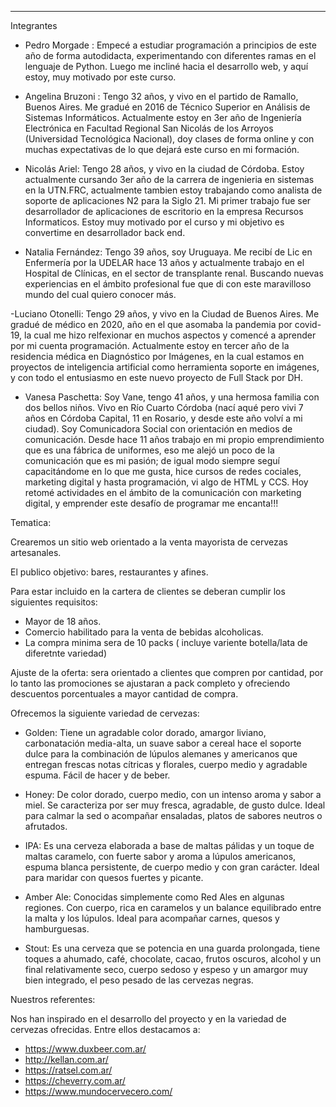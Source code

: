 -----------
Integrantes


- Pedro Morgade : Empecé a estudiar programación a principios de este año de forma autodidacta, experimentando con diferentes ramas en el lenguaje de Python. Luego me incliné hacia el desarrollo web, y aquí estoy, muy motivado por este curso.

- Angelina Bruzoni : Tengo 32 años, y vivo en el partido de Ramallo, Buenos Aires. Me gradué en 2016 de Técnico Superior en Análisis de Sistemas Informáticos. Actualmente estoy en 3er año de Ingeniería Electrónica en  Facultad Regional San Nicolás de los Arroyos (Universidad Tecnológica Nacional), doy clases de forma online y con muchas expectativas de lo que dejará este curso en mi formación.

- Nicolás Ariel: Tengo 28 años, y vivo en la ciudad de Córdoba. Estoy actualmente cursando 3er año de la carrera de ingenieria en sistemas en la UTN.FRC, actualmente tambien estoy trabajando como analista de soporte de aplicaciones N2 para la Siglo 21. Mi primer trabajo fue ser desarrollador de aplicaciones de escritorio en la empresa Recursos Informaticos. Estoy muy motivado por el curso y mi objetivo es convertime en desarrollador back end. 

- Natalia Fernández: Tengo 39 años, soy Uruguaya. Me recibí de Lic en Enfermería por la UDELAR hace 13 años y actualmente trabajo en el Hospital de Clínicas, en el sector de transplante renal. Buscando nuevas experiencias en el ámbito profesional fue que di con este maravilloso mundo del cual quiero conocer más.

-Luciano Otonelli: Tengo 29 años, y vivo en la Ciudad de Buenos Aires. Me gradué de médico en 2020, año en el que asomaba la pandemia por covid-19, la cual me hizo relfexionar en muchos aspectos y comencé a aprender por mi cuenta programación. Actualmente estoy en tercer año de la residencia médica en Diagnóstico por Imágenes, en la cual estamos en proyectos de inteligencia artificial como herramienta soporte en imágenes, y con todo el entusiasmo en este nuevo proyecto de Full Stack por DH.

- Vanesa Paschetta: Soy Vane, tengo 41 años, y una hermosa familia con dos bellos niños. Vivo en Río Cuarto Córdoba (nací aqué pero vivi 7 años en Córdoba Capital, 11 en Rosario, y desde este año volví a mi ciudad). Soy Comunicadora Social con orientación en medios de comunicación. Desde hace 11 años trabajo en mi propio emprendimiento que es una fábrica de uniformes, eso me alejó un poco de la comunicación que es mi pasión; de igual modo siempre seguí capacitándome en lo que me gusta, hice cursos de redes cociales, marketing digital y hasta programación, vi algo de HTML y CCS. Hoy retomé actividades en el ámbito de la comunicación con marketing digital, y emprender este desafío de programar me encanta!!!

Tematica:

Crearemos un sitio web orientado a la venta mayorista de cervezas artesanales.


El publico objetivo: bares, restaurantes y afines. 


Para estar incluido en la cartera de clientes se deberan cumplir los siguientes requisitos:
- Mayor de 18 años.
- Comercio habilitado para la venta de bebidas alcoholicas.
- La compra minima sera de 10 packs ( incluye variente botella/lata de diferetnte variedad)


Ajuste de la oferta: sera orientado a clientes que compren por cantidad, por lo tanto las promociones se ajustaran a pack completo y ofreciendo descuentos porcentuales a mayor cantidad de compra.


Ofrecemos la siguiente variedad de cervezas:

- Golden: Tiene un agradable color dorado, amargor liviano, carbonatación media-alta, un suave sabor a cereal hace el soporte dulce para la combinación de lúpulos alemanes y americanos que entregan frescas notas cítricas y florales, cuerpo medio y agradable espuma. Fácil de hacer y de beber.

- Honey: De color dorado, cuerpo medio, con un intenso aroma y sabor a miel. Se caracteriza por ser muy fresca, agradable, de gusto dulce. Ideal para calmar la sed o acompañar ensaladas, platos de sabores neutros o afrutados.

- IPA: Es una cerveza elaborada a base de maltas pálidas y un toque de maltas caramelo, con fuerte sabor y aroma a lúpulos americanos, espuma blanca persistente, de cuerpo medio y con gran carácter. Ideal para maridar con quesos fuertes y picante.

- Amber Ale: Conocidas simplemente como Red Ales en algunas regiones. Con cuerpo, rica en caramelos y un balance equilibrado entre la malta y los lúpulos. Ideal para acompañar carnes, quesos y hamburguesas.

- Stout: Es una cerveza que se potencia en una guarda prolongada, tiene toques a ahumado, café, chocolate, cacao, frutos oscuros, alcohol y un final relativamente seco, cuerpo sedoso y espeso y un amargor muy bien integrado, el peso pesado de las cervezas negras.


Nuestros referentes:

Nos han inspirado en el desarrollo del proyecto y en la variedad de cervezas ofrecidas. Entre ellos destacamos a:

- https://www.duxbeer.com.ar/
- http://kellan.com.ar/
- https://ratsel.com.ar/
- https://cheverry.com.ar/
- https://www.mundocervecero.com/